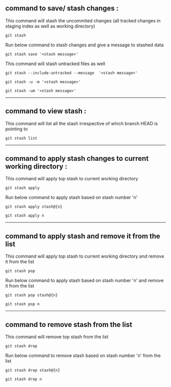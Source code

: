## command to save/ stash changes :

This command will stash the uncommited changes (all tracked changes in staging index as well as working directory)

```
git stash
```

Run below command to stash changes and give a message to stashed data

```
git stash save '<stash message>'
```

This command will stash untracked files as well

```
git stash --include-untracked --message  '<stash message>'
```
```
git stash -u -m '<stash message>'
```
```
git stash -um '<stash message>'
```

____________________________________________________________________________________________________________________________________________


## command to view stash :

This command will list all the stash irrespective of which branch HEAD is pointing to

```
git stash list
```

____________________________________________________________________________________________________________________________________________


## command to apply stash changes to current working directory :

This command will apply top stash to current working directory

```
git stash apply
```

Run below command to apply stash based on stash number 'n'

```
git stash apply stash@{n}
```
```
git stash apply n
```

____________________________________________________________________________________________________________________________________________


## command to apply stash and remove it from the list

This command will apply top stash to current working directory and remove it from the list

```
git stash pop
```

Run below command to apply stash based on stash number 'n' and remove it from the list

```
git stash pop stash@{n}
```
```
git stash pop n
```

____________________________________________________________________________________________________________________________________________


## command to remove stash from the list

This command will remove top stash from the list

```
git stash drop
```

Run below command to remove stash based on stash number 'n' from the list

```
git stash drop stash@{n}
```
```
git stash drop n
```
























































